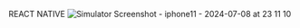REACT NATIVE 
![Simulator Screenshot - iphone11 - 2024-07-08 at 23 11 10](https://github.com/Usuhuuu/interior_estimate_through_application_IOS/assets/101633545/23b758c0-28bb-453c-adbd-4e7d673a3e63)
